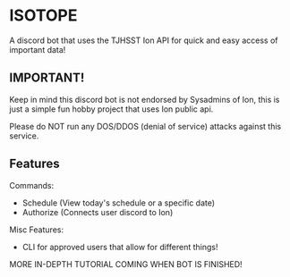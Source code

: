 # ISOTOPE

A discord bot that uses the TJHSST Ion API for quick and easy access of important data!

## IMPORTANT!

Keep in mind this discord bot is not endorsed by Sysadmins of Ion, this is just a simple fun hobby project that uses Ion public api.

Please do NOT run any DOS/DDOS (denial of service) attacks against this service. 

## Features
Commands:
- Schedule (View today's schedule or a specific date)
- Authorize (Connects user discord to Ion)

Misc Features:
- CLI for approved users that allow for different things!



MORE IN-DEPTH TUTORIAL COMING WHEN BOT IS FINISHED!
